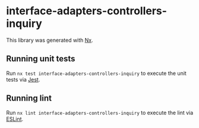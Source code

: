 # interface-adapters-controllers-inquiry

This library was generated with [Nx](https://nx.dev).

## Running unit tests

Run `nx test interface-adapters-controllers-inquiry` to execute the unit tests via [Jest](https://jestjs.io).

## Running lint

Run `nx lint interface-adapters-controllers-inquiry` to execute the lint via [ESLint](https://eslint.org/).
